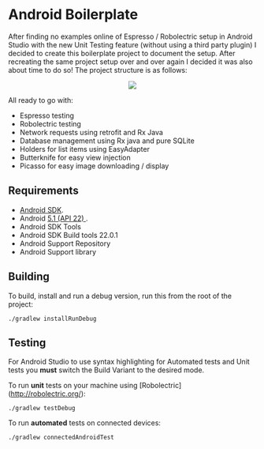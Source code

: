Android Boilerplate
===================

After finding no examples online of Espresso / Robolectric setup in Android Studio with the new Unit Testing feature
(without using a third party plugin) I decided to create this boilerplate project to document the setup. After 
recreating the same project setup over and over again I decided it was also about time to do so! The project structure is as follows:

<p align="center"><img src="http://i617.photobucket.com/albums/tt254/joeyerrr/project_structure.png" /></p>

All ready to go with:

- Espresso testing
- Robolectric testing
- Network requests using retrofit and Rx Java
- Database management using Rx java and pure SQLite
- Holders for list items using EasyAdapter
- Butterknife for easy view injection
- Picasso for easy image downloading / display

Requirements
------------

 - [Android SDK](http://developer.android.com/sdk/index.html).
 - Android [5.1 (API 22) ](http://developer.android.com/tools/revisions/platforms.html#5.1).
 - Android SDK Tools
 - Android SDK Build tools 22.0.1 
 - Android Support Repository
 - Android Support library

Building
--------

To build, install and run a debug version, run this from the root of the project:

    ./gradlew installRunDebug
    
Testing
--------

For Android Studio to use syntax highlighting for Automated tests and Unit tests you **must** switch the Build Variant to the desired mode.

To run **unit** tests on your machine using [Robolectric] (http://robolectric.org/):

    ./gradlew testDebug
    
To run **automated** tests on connected devices:

    ./gradlew connectedAndroidTest
